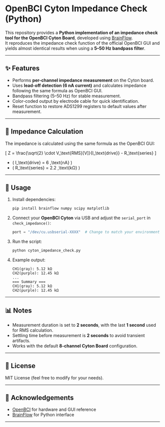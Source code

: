 # OpenBCI Cyton Impedance Check (Python)

This repository provides a **Python implementation of an impedance check tool for the OpenBCI Cyton Board**, developed using [BrainFlow](https://brainflow.org/).  
It reproduces the impedance check function of the official OpenBCI GUI and yields almost identical results when using a **5–50 Hz bandpass filter**.

---

## ✨ Features
- Performs **per-channel impedance measurement** on the Cyton board.
- Uses **lead-off detection (6 nA current)** and calculates impedance following the same formula as OpenBCI GUI.
- Bandpass filtering (5–50 Hz) for stable measurement.
- Color-coded output by electrode cable for quick identification.
- Reset function to restore ADS1299 registers to default values after measurement.

---

## 🧮 Impedance Calculation
The impedance is calculated using the same formula as the OpenBCI GUI:

\[
Z = \frac{\sqrt{2} \cdot V_\text{RMS}[V]}{I_\text{drive}} - R_\text{series}
\]

- \( I_\text{drive} = 6 \,\text{nA} \)  
- \( R_\text{series} = 2.2 \,\text{kΩ} \)  

---

## 🚀 Usage

1. Install dependencies:
   ```bash
   pip install brainflow numpy scipy matplotlib
   ```

2. Connect your **OpenBCI Cyton** via USB and adjust the `serial_port` in `check_impedance()`:

   ```python
   port = "/dev/cu.usbserial-XXXX"  # Change to match your environment
   ```

3. Run the script:

   ```bash
   python cyton_impedance_check.py
   ```

4. Example output:

   ```
   CH1(gray): 5.12 kΩ
   CH2(purple): 12.45 kΩ
   ...
   === Summary ===
   CH1(gray): 5.12 kΩ
   CH2(purple): 12.45 kΩ
   ```

---

## 📊 Notes

* Measurement duration is set to **2 seconds**, with the last **1 second** used for RMS calculation.
* Settling time before measurement is **2 seconds** to avoid transient artifacts.
* Works with the default **8-channel Cyton Board** configuration.

---

## 📜 License

MIT License (feel free to modify for your needs).

---

## 🙌 Acknowledgements

* [OpenBCI](https://openbci.com/) for hardware and GUI reference
* [BrainFlow](https://brainflow.org/) for Python interface


---
